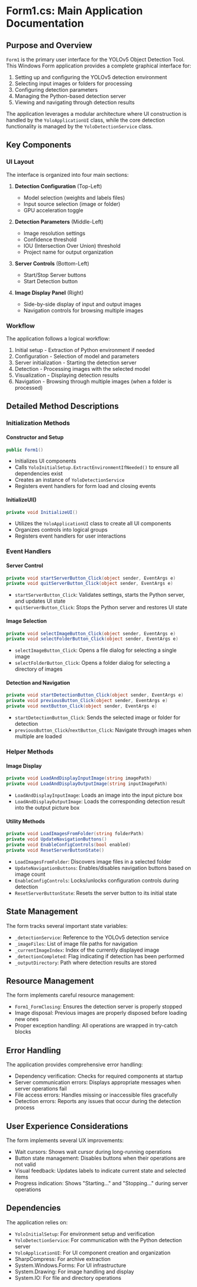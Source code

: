 # Form1.cs: Main Application Documentation

## Purpose and Overview

`Form1` is the primary user interface for the YOLOv5 Object Detection Tool. This Windows Form application provides a complete graphical interface for:

1. Setting up and configuring the YOLOv5 detection environment
2. Selecting input images or folders for processing
3. Configuring detection parameters
4. Managing the Python-based detection server
5. Viewing and navigating through detection results

The application leverages a modular architecture where UI construction is handled by the `YoloApplicationUI` class, while the core detection functionality is managed by the `YoloDetectionService` class.

## Key Components

### UI Layout

The interface is organized into four main sections:

1. **Detection Configuration** (Top-Left)
   - Model selection (weights and labels files)
   - Input source selection (image or folder)
   - GPU acceleration toggle

2. **Detection Parameters** (Middle-Left)
   - Image resolution settings
   - Confidence threshold
   - IOU (Intersection Over Union) threshold
   - Project name for output organization

3. **Server Controls** (Bottom-Left)
   - Start/Stop Server buttons
   - Start Detection button

4. **Image Display Panel** (Right)
   - Side-by-side display of input and output images
   - Navigation controls for browsing multiple images

### Workflow

The application follows a logical workflow:

1. Initial setup - Extraction of Python environment if needed
2. Configuration - Selection of model and parameters
3. Server initialization - Starting the detection server
4. Detection - Processing images with the selected model
5. Visualization - Displaying detection results
6. Navigation - Browsing through multiple images (when a folder is processed)

## Detailed Method Descriptions

### Initialization Methods

#### Constructor and Setup

```csharp
public Form1()
```

- Initializes UI components
- Calls `YoloInitialSetup.ExtractEnvironmentIfNeeded()` to ensure all dependencies exist
- Creates an instance of `YoloDetectionService`
- Registers event handlers for form load and closing events

#### InitializeUI()

```csharp
private void InitializeUI()
```

- Utilizes the `YoloApplicationUI` class to create all UI components
- Organizes controls into logical groups
- Registers event handlers for user interactions

### Event Handlers

#### Server Control

```csharp
private void startServerButton_Click(object sender, EventArgs e)
private void quitServerButton_Click(object sender, EventArgs e)
```

- `startServerButton_Click`: Validates settings, starts the Python server, and updates UI state
- `quitServerButton_Click`: Stops the Python server and restores UI state

#### Image Selection

```csharp
private void selectImageButton_Click(object sender, EventArgs e)
private void selectFolderButton_Click(object sender, EventArgs e)
```

- `selectImageButton_Click`: Opens a file dialog for selecting a single image
- `selectFolderButton_Click`: Opens a folder dialog for selecting a directory of images

#### Detection and Navigation

```csharp
private void startDetectionButton_Click(object sender, EventArgs e)
private void previousButton_Click(object sender, EventArgs e)
private void nextButton_Click(object sender, EventArgs e)
```

- `startDetectionButton_Click`: Sends the selected image or folder for detection
- `previousButton_Click`/`nextButton_Click`: Navigate through images when multiple are loaded

### Helper Methods

#### Image Display

```csharp
private void LoadAndDisplayInputImage(string imagePath)
private void LoadAndDisplayOutputImage(string inputImagePath)
```

- `LoadAndDisplayInputImage`: Loads an image into the input picture box
- `LoadAndDisplayOutputImage`: Loads the corresponding detection result into the output picture box

#### Utility Methods

```csharp
private void LoadImagesFromFolder(string folderPath)
private void UpdateNavigationButtons()
private void EnableConfigControls(bool enabled)
private void ResetServerButtonState()
```

- `LoadImagesFromFolder`: Discovers image files in a selected folder
- `UpdateNavigationButtons`: Enables/disables navigation buttons based on image count
- `EnableConfigControls`: Locks/unlocks configuration controls during detection
- `ResetServerButtonState`: Resets the server button to its initial state

## State Management

The form tracks several important state variables:

- `_detectionService`: Reference to the YOLOv5 detection service
- `_imageFiles`: List of image file paths for navigation
- `_currentImageIndex`: Index of the currently displayed image
- `_detectionCompleted`: Flag indicating if detection has been performed
- `_outputDirectory`: Path where detection results are stored

## Resource Management

The form implements careful resource management:

- `Form1_FormClosing`: Ensures the detection server is properly stopped
- Image disposal: Previous images are properly disposed before loading new ones
- Proper exception handling: All operations are wrapped in try-catch blocks

## Error Handling

The application provides comprehensive error handling:

- Dependency verification: Checks for required components at startup
- Server communication errors: Displays appropriate messages when server operations fail
- File access errors: Handles missing or inaccessible files gracefully
- Detection errors: Reports any issues that occur during the detection process

## User Experience Considerations

The form implements several UX improvements:

- Wait cursors: Shows wait cursor during long-running operations
- Button state management: Disables buttons when their operations are not valid
- Visual feedback: Updates labels to indicate current state and selected items
- Progress indication: Shows "Starting..." and "Stopping..." during server operations

## Dependencies

The application relies on:

- `YoloInitialSetup`: For environment setup and verification
- `YoloDetectionService`: For communication with the Python detection server
- `YoloApplicationUI`: For UI component creation and organization
- SharpCompress: For archive extraction
- System.Windows.Forms: For UI infrastructure
- System.Drawing: For image handling and display
- System.IO: For file and directory operations
